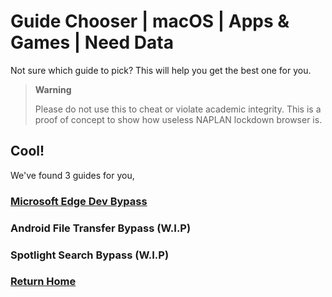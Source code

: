 # Guide Chooser | macOS | Apps & Games | Need Data
Not sure which guide to pick? This will help you get the best one for you.
> **Warning**
>
> Please do not use this to cheat or violate academic integrity. This is a proof of concept to show how useless NAPLAN lockdown browser is.

## Cool!
We've found 3 guides for you,

### [Microsoft Edge Dev Bypass](../../../macos/edgedev.md)
### Android File Transfer Bypass (W.I.P)
### Spotlight Search Bypass (W.I.P)
### [Return Home](../../README.md)